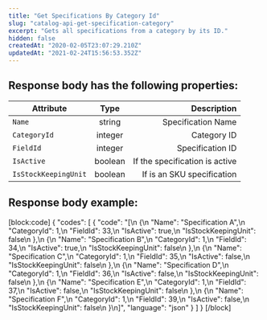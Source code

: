 ```yaml
---
title: "Get Specifications By Category Id"
slug: "catalog-api-get-specification-category"
excerpt: "Gets all specifications from a category by its ID."
hidden: false
createdAt: "2020-02-05T23:07:29.210Z"
updatedAt: "2021-02-24T15:56:53.352Z"
---
```

## Response body has the following properties:


| Attribute    | Type        | Description |
| --------------- |:---------:| --------------------------------------:|
| `Name` | string | Specification Name |
| `CategoryId` | integer |  Category ID |
| `FieldId` | integer | Specification ID |
| `IsActive` | boolean | If the specification is active |
| `IsStockKeepingUnit` | boolean | If is an SKU specification |


## Response body example:
[block:code]
{
  "codes": [
    {
      "code": "[\n    {\n        \"Name\": \"Specification A\",\n        \"CategoryId\": 1,\n        \"FieldId\": 33,\n        \"IsActive\": true,\n        \"IsStockKeepingUnit\": false\n    },\n    {\n        \"Name\": \"Specification B\",\n        \"CategoryId\": 1,\n        \"FieldId\": 34,\n        \"IsActive\": true,\n        \"IsStockKeepingUnit\": false\n    },\n    {\n        \"Name\": \"Specification C\",\n        \"CategoryId\": 1,\n        \"FieldId\": 35,\n        \"IsActive\": false,\n        \"IsStockKeepingUnit\": false\n    },\n    {\n        \"Name\": \"Specification D\",\n        \"CategoryId\": 1,\n        \"FieldId\": 36,\n        \"IsActive\": false,\n        \"IsStockKeepingUnit\": false\n    },\n    {\n        \"Name\": \"Specification E\",\n        \"CategoryId\": 1,\n        \"FieldId\": 37,\n        \"IsActive\": false,\n        \"IsStockKeepingUnit\": false\n    },\n    {\n        \"Name\": \"Specification F\",\n        \"CategoryId\": 1,\n        \"FieldId\": 39,\n        \"IsActive\": false,\n        \"IsStockKeepingUnit\": false\n    }\n]",
      "language": "json"
    }
  ]
}
[/block]